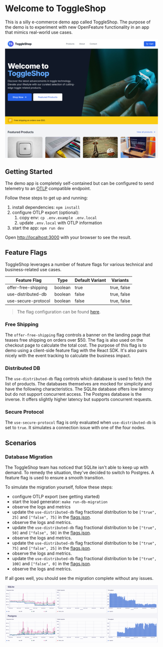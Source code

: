 # Welcome to ToggleShop

This is a silly e-commerce demo app called ToggleShop.
The purpose of the demo is to experiment with new OpenFeature functionality in an app that mimics real-world use cases.

![ToggleShop screenshot](./public/img/screenshot.png)

## Getting Started

The demo app is completely self-contained but can be configured to send telemetry to an [OTLP](https://opentelemetry.io/docs/specs/otel/protocol/) compatible endpoint.

Follow these steps to get up and running:

1. install dependencies: `npm install`
2. configure OTLP export (optional):
   1. copy env: `cp .env.example .env.local`
   2. update `.env.local` with OTLP information
3. start the app: `npm run dev`

Open [http://localhost:3000](http://localhost:3000) with your browser to see the result.

## Feature Flags

ToggleShop leverages a number of feature flags for various technical and business-related use cases.

| Feature Flag        | Type    | Default Variant | Variants    |
| ------------------- | ------- | --------------- | ----------- |
| offer-free-shipping | boolean | true            | true, false |
| use-distributed-db  | boolean | false           | true, false |
| use-secure-protocol | boolean | false           | true, false |

> The flag configuration can be found [here](./flags.json).

### Free Shipping

The `offer-free-shipping` flag controls a banner on the landing page that teases free shipping on orders over $50.
The flag is also used on the checkout page to calculate the total cost.
The purpose of this flag is to demo using a client-side feature flag with the React SDK.
It's also pairs nicely with the event tracking to calculate the business impact.

### Distributed DB

The `use-distributed-db` flag controls which database is used to fetch the list of products.
The databases themselves are mocked for simplicity and have the following characteristics.
The SQLite database offers low latency but do not support concurrent access.
The Postgres database is the inverse.
It offers slightly higher latency but supports concurrent requests.

### Secure Protocol

The `use-secure-protocol` flag is only evaluated when `use-distributed-db` is set to `true`.
It simulates a connection issue with one of the four nodes.

## Scenarios

### Database Migration

The ToggleShop team has noticed that SQLite isn't able to keep up with demand.
To remedy the situation, they've decided to switch to Postgres.
A feature flag is used to ensure a smooth transition.

To simulate the migration yourself, follow these steps:

- configure OTLP export (see getting started)
- start the load generator: `make run-db-migration`
- observe the logs and metrics
- update the `use-distributed-db` flag fractional distribution to be `["true", 25]` and `["false", 75]` in the [flags.json](./flags.json).
- observe the logs and metrics.
- update the `use-distributed-db` flag fractional distribution to be `["true", 50]` and `["false", 50]` in the [flags.json](./flags.json).
- observe the logs and metrics.
- update the `use-distributed-db` flag fractional distribution to be `["true", 75]` and `["false", 25]` in the [flags.json](./flags.json).
- observe the logs and metrics.
- update the `use-distributed-db` flag fractional distribution to be `["true", 100]` and `["false", 0]` in the [flags.json](./flags.json).
- observe the logs and metrics.

If all goes well, you should see the migration complete without any issues.

![telemetry](./public/img/telemetry.png)
